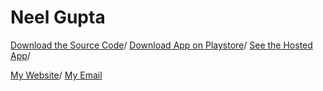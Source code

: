 # Neel Gupta

[Download the Source Code](https://github.com/neel-gupta-9898/todo-list/archive/refs/tags/Version-1.0.zip)/
[Download App on Playstore](https://play.google.com/store/apps/details?id=com.gmail.guptaneelhome.todolist&pli=1)/
[See the Hosted App](https://todolistneel.pages.dev)/


[My Website](https://neelgupta.pages.dev)/
[My Email](mailto:guptaneelhome@gmail.com)